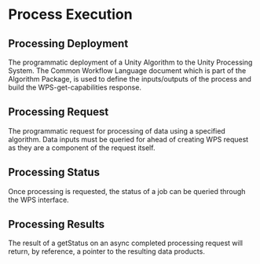 
# Process Execution

## Processing Deployment

The programmatic deployment of a Unity Algorithm to the Unity Processing System. The Common Workflow Language document which is part of the Algorithm Package, is used to define the inputs/outputs of the process and build the WPS-get-capabilities response.

## Processing Request

The programmatic request for processing of data using a specified algorithm. Data inputs must be queried for ahead of creating WPS request as they are a component of the request itself.

## Processing Status

Once processing is requested, the status of a job can be queried through the WPS interface.

## Processing Results

The result of a getStatus on an async completed processing request will return, by reference, a pointer to the resulting data products.
